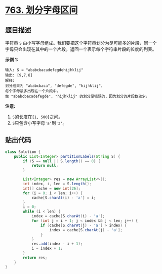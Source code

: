 # [763. 划分字母区间](https://leetcode-cn.com/problems/partition-labels/)

## 题目描述

字符串 `S` 由小写字母组成。我们要把这个字符串划分为尽可能多的片段，同一个字母只会出现在其中的一个片段。返回一个表示每个字符串片段的长度的列表。

**示例 1:**

```
输入: S = "ababcbacadefegdehijhklij"
输出: [9,7,8]
解释:
划分结果为 "ababcbaca", "defegde", "hijhklij"。
每个字母最多出现在一个片段中。
像 "ababcbacadefegde", "hijhklij" 的划分是错误的，因为划分的片段数较少。
```

**注意:**

1. `S`的长度在`[1, 500]`之间。
2. `S`只包含小写字母`'a'`到`'z'`。

## 贴出代码

```java
class Solution {
    public List<Integer> partitionLabels(String S) {
        if (S == null || S.length() == 0) {
            return null;
        }

        List<Integer> res = new ArrayList<>();
        int index, i, len = S.length();
        int[] cache = new int[26];
        for (i = 0; i < len; i++) {
            cache[S.charAt(i) - 'a'] = i;
        }
        i = 0;
        while (i < len) {
            index = cache[S.charAt(i) - 'a'];
            for (int j = i + 1; j < index && j < len; j++) {
                if (cache[S.charAt(j) - 'a'] > index) {
                    index = cache[S.charAt(j) - 'a'];
                }
            }
            res.add(index - i + 1);
            i = index + 1;
        }
        return res;
    }
}
```

```go

```